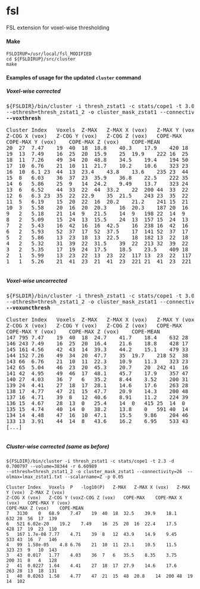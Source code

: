 # fsl
FSL extension for voxel-wise thresholding

#### Make
```
FSLDIRUP=/usr/local/fsl_MODIFIED
cd ${FSLDIRUP}/src/cluster
make
```

#### Examples of usage for the updated `cluster` command
##### Voxel-wise corrected
<pre>
${FSLDIR}/bin/cluster -i thresh_zstat1 -c stats/cope1 -t 3.0902 -d 0.700797 --volume=38344 -r 6.60989 
--othresh=thresh_zstat1_2 -o cluster_mask_zstat1 --connectivity=26 --olmax=lmax_zstat1.txt --scalarname=Z 
<b>--voxthresh</b>

Cluster Index   Voxels  Z-MAX   Z-MAX X (vox)   Z-MAX Y (vox)   Z-MAX Z (vox)   
Z-COG X (vox)   Z-COG Y (vox)   Z-COG Z (vox)   COPE-MAX    COPE-MAX X (vox)    
COPE-MAX Y (vox)    COPE-MAX Z (vox)    COPE-MEAN
20  27  7.47    19  40  18  18.8    40.3    17.9    420 18  42  19  243
19  13  7.49    16  25  20  15.9    25  19.9    222 16  25  20  159
18  11  7.26    49  34  20  48.8    34.5    19.4    194 50  34  20  153
17  10  6.76    21  10  11  21.7    10.2    10.6    323 23  9   10  226
16  10  6.1 23  44  13  23.4    43.8    13.6    235 23  44  13  186
15  8   6.03    36  37  23  35.9    36.8    22.5    222 35  37  23  167
14  6   5.86    25  9   14  24.2    9.49    13.7    323 24  9   14  236
13  6   6.52    44  33  22  44  33.2    22  200 44  33  22  166
12  6   6.3 23  35  22  22.9    35  21.5    243 23  35  22  175
11  5   6.19    15  20  22  16  20.2    21.2    241 15  21  22  181
10  3   5.58    20  16  20  20.3    16  20.3    187 20  16  20  170
9   2   5.18    21  14  9   21.5    14  9   198 22  14  9   197
8   2   5.09    15  24  13  15.5    24  13  157 15  24  13  148
7   2   5.43    16  42  16  16  42.5    16  238 16  42  16  198
6   2   5.93    52  37  17  52  37.5    17  141 52  37  17  139
5   2   5.86    13  23  18  13  22.5    18  182 13  22  18  170
4   2   5.32    31  39  22  31.5    39  22  213 32  39  22  203
3   2   5.35    17  19  24  17.5    18.5    23.5    409 18  18  23  268
2   1   5.99    13  23  22  13  23  22  117 13  23  22  117
1   1   5.26    21  41  23  21  41  23  221 21  41  23  221

</pre>

##### Voxel-wise uncorrected
<pre>
${FSLDIR}/bin/cluster -i thresh_zstat1 -c stats/cope1 -t 3.0902 -d 0.700797 --volume=38344 -r 6.60989 
--othresh=thresh_zstat1_2 -o cluster_mask_zstat1 --connectivity=26 --olmax=lmax_zstat1.txt --scalarname=Z 
<b>--voxuncthresh</b>

Cluster Index   Voxels  Z-MAX   Z-MAX X (vox)   Z-MAX Y (vox)   Z-MAX Z (vox)   
Z-COG X (vox)   Z-COG Y (vox)   Z-COG Z (vox)   COPE-MAX    COPE-MAX X (vox)    
COPE-MAX Y (vox)    COPE-MAX Z (vox)    COPE-MEAN
147 795 7.47    19  40  18  24.7    41.7    18.4    632 28  56  17  168
146 243 7.49    16  25  20  16.4    21.6    18.8    428 17  19  23  135
145 161 4.56    42  43  14  39.3    44.2    15.1    479 33  36  11  199
144 152 7.26    49  34  20  47.7    35  19.7    218 52  38  16  117
143 66  6.76    21  10  11  22.3    10.9    11.3    323 23  9   10  171
142 65  5.04    46  23  20  45.3    20.7    20  242 41  16  21  131
141 42  4.95    49  46  17  48.1    45.7    17.9    357 47  47  17  184
140 27  4.03    36  7   6   35.2    8.44    3.52    200 31  8   4   136
139 24  4.41    27  18  17  28.1    14.6    17.6    263 28  13  18  162
138 17  4.77    47  21  15  47.7    20.9    14.3    200 48  19  14  125
137 16  4.71    39  8   12  40.6    8.91    11.2    224 39  8   12  142
136 15  4.67    28  13  0   25.4    14  0   415 25  14  0   226
135 15  4.74    40  14  0   38.2    13.8    0   591 40  14  0   298
134 14  4.48    47  16  10  47.1    15.5    9.86    204 46  13  10  151
133 13  3.91    44  14  8   43.6    16.2    6.95    533 43  16  7   295
[...]

</pre>

##### Cluster-wise corrected (same as before)
```
${FSLDIR}/bin/cluster -i thresh_zstat1 -c stats/cope1 -t 2.3 -d 0.700797 --volume=38344 -r 6.60989 
--othresh=thresh_zstat1_2 -o cluster_mask_zstat1 --connectivity=26  --olmax=lmax_zstat1.txt --scalarname=Z -p 0.05

Cluster Index   Voxels  P   -log10(P)   Z-MAX   Z-MAX X (vox)   Z-MAX Y (vox)  Z-MAX Z (vox)   
Z-COG X (vox)   Z-COG Y (voxZ-COG Z (vox)   COPE-MAX    COPE-MAX X (vox)   COPE-MAX Y (vox)    
COPE-MAX Z (vox)    COPE-MEAN
7   3130    0   68.9    7.47    19  40  18  32.5    39.9    18.1    632 28  56  17  139
6   521 6.02e-20    19.2    7.49    16  25  20  16  22.4    17.5    428 17  19  23  110
5   167 1.7e-08 7.77    4.71    39  8   12  43.9    14.9    9.45    533 43  16  7   146
4   99  1.58e-05    4.8 6.76    21  10  11  23.1    10.5    11.5    323 23  9   10  143
3   43  0.017   1.77    4.03    36  7   6   35.5    8.35    3.75    200 31  8   4   128
2   41  0.0227  1.64    4.41    27  18  17  27.9    14.6    17.6    263 28  13  18  131
1   40  0.0263  1.58    4.77    47  21  15  48  20.8    14  200 48  19  14  102
```
